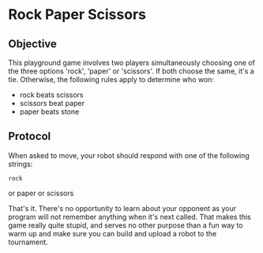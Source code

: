 # Rock Paper Scissors

## Objective

This playground game involves two players simultaneously choosing one of the three options 'rock', 'paper' or 'scissors'. If both choose the same, it's a tie. Otherwise, the following rules apply to determine who won:

  * rock beats scissors
  * scissors beat paper
  * paper beats stone

## Protocol

When asked to move, your robot should respond with one of the following strings:

    rock
or
    paper
or
    scissors

That's it. There's no opportunity to learn about your opponent as your program will not remember anything when it's next called. That makes this game really quite stupid, and serves no other purpose than a fun way to warm up and make sure you can build and upload a robot to the tournament.